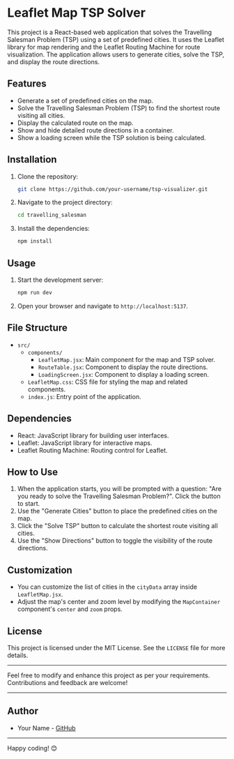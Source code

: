 # Leaflet Map TSP Solver

This project is a React-based web application that solves the Travelling Salesman Problem (TSP) using a set of predefined cities. It uses the Leaflet library for map rendering and the Leaflet Routing Machine for route visualization. The application allows users to generate cities, solve the TSP, and display the route directions.

## Features

- Generate a set of predefined cities on the map.
- Solve the Travelling Salesman Problem (TSP) to find the shortest route visiting all cities.
- Display the calculated route on the map.
- Show and hide detailed route directions in a container.
- Show a loading screen while the TSP solution is being calculated.

## Installation

1. Clone the repository:
   ```sh
   git clone https://github.com/your-username/tsp-visualizer.git
   ```
2. Navigate to the project directory:
   ```sh
   cd travelling_salesman
   ```
3. Install the dependencies:
   ```sh
   npm install
   ```

## Usage

1. Start the development server:
   ```sh
   npm run dev
   ```
2. Open your browser and navigate to `http://localhost:5137`.

## File Structure

- `src/`
  - `components/`
    - `LeafletMap.jsx`: Main component for the map and TSP solver.
    - `RouteTable.jsx`: Component to display the route directions.
    - `LoadingScreen.jsx`: Component to display a loading screen.
  - `LeafletMap.css`: CSS file for styling the map and related components.
  - `index.js`: Entry point of the application.

## Dependencies

- React: JavaScript library for building user interfaces.
- Leaflet: JavaScript library for interactive maps.
- Leaflet Routing Machine: Routing control for Leaflet.

## How to Use

1. When the application starts, you will be prompted with a question: "Are you ready to solve the Travelling Salesman Problem?". Click the button to start.
2. Use the "Generate Cities" button to place the predefined cities on the map.
3. Click the "Solve TSP" button to calculate the shortest route visiting all cities.
4. Use the "Show Directions" button to toggle the visibility of the route directions.

## Customization

- You can customize the list of cities in the `cityData` array inside `LeafletMap.jsx`.
- Adjust the map's center and zoom level by modifying the `MapContainer` component's `center` and `zoom` props.

## License

This project is licensed under the MIT License. See the `LICENSE` file for more details.

---

Feel free to modify and enhance this project as per your requirements. Contributions and feedback are welcome!

---

## Author

- Your Name - [GitHub](https://github.com/eshwanthkartitr)

---

Happy coding! 😊
